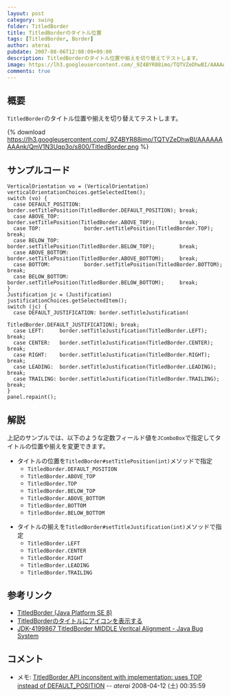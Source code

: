 ```yaml
---
layout: post
category: swing
folder: TitledBorder
title: TitledBorderのタイトル位置
tags: [TitledBorder, Border]
author: aterai
pubdate: 2007-08-06T12:08:09+09:00
description: TitledBorderのタイトル位置や揃えを切り替えてテストします。
image: https://lh3.googleusercontent.com/_9Z4BYR88imo/TQTVZeDhwBI/AAAAAAAAAnk/QmV1N3Uqp3o/s800/TitledBorder.png
comments: true
---
```

## 概要
`TitledBorder`のタイトル位置や揃えを切り替えてテストします。

{% download https://lh3.googleusercontent.com/_9Z4BYR88imo/TQTVZeDhwBI/AAAAAAAAAnk/QmV1N3Uqp3o/s800/TitledBorder.png %}

## サンプルコード
<pre class="prettyprint"><code>VerticalOrientation vo = (VerticalOrientation) verticalOrientationChoices.getSelectedItem();
switch (vo) {
  case DEFAULT_POSITION: border.setTitlePosition(TitledBorder.DEFAULT_POSITION); break;
  case ABOVE_TOP:        border.setTitlePosition(TitledBorder.ABOVE_TOP);        break;
  case TOP:              border.setTitlePosition(TitledBorder.TOP);              break;
  case BELOW_TOP:        border.setTitlePosition(TitledBorder.BELOW_TOP);        break;
  case ABOVE_BOTTOM:     border.setTitlePosition(TitledBorder.ABOVE_BOTTOM);     break;
  case BOTTOM:           border.setTitlePosition(TitledBorder.BOTTOM);           break;
  case BELOW_BOTTOM:     border.setTitlePosition(TitledBorder.BELOW_BOTTOM);     break;
}
Justification jc = (Justification) justificationChoices.getSelectedItem();
switch (jc) {
  case DEFAULT_JUSTIFICATION: border.setTitleJustification(
                                              TitledBorder.DEFAULT_JUSTIFICATION); break;
  case LEFT:     border.setTitleJustification(TitledBorder.LEFT);     break;
  case CENTER:   border.setTitleJustification(TitledBorder.CENTER);   break;
  case RIGHT:    border.setTitleJustification(TitledBorder.RIGHT);    break;
  case LEADING:  border.setTitleJustification(TitledBorder.LEADING);  break;
  case TRAILING: border.setTitleJustification(TitledBorder.TRAILING); break;
}
panel.repaint();
</code></pre>

## 解説
上記のサンプルでは、以下のような定数フィールド値を`JComboBox`で指定してタイトルの位置や揃えを変更できます。

- タイトルの位置を`TitledBorder#setTitlePosition(int)`メソッドで指定
    - `TitledBorder.DEFAULT_POSITION`
    - `TitledBorder.ABOVE_TOP`
    - `TitledBorder.TOP`
    - `TitledBorder.BELOW_TOP`
    - `TitledBorder.ABOVE_BOTTOM`
    - `TitledBorder.BOTTOM`
    - `TitledBorder.BELOW_BOTTOM`

<!-- dummy comment line for breaking list -->

- タイトルの揃えを`TitledBorder#setTitleJustification(int)`メソッドで指定
    - `TitledBorder.LEFT`
    - `TitledBorder.CENTER`
    - `TitledBorder.RIGHT`
    - `TitledBorder.LEADING`
    - `TitledBorder.TRAILING`

<!-- dummy comment line for breaking list -->

## 参考リンク
- [TitledBorder (Java Platform SE 8)](https://docs.oracle.com/javase/jp/8/docs/api/javax/swing/border/TitledBorder.html)
- [TitledBorderのタイトルにアイコンを表示する](https://ateraimemo.com/Swing/IconTitledBorder.html)
- [JDK-4199867 TitledBorder MIDDLE Veritcal Alignment - Java Bug System](https://bugs.openjdk.java.net/browse/JDK-4199867)

<!-- dummy comment line for breaking list -->

## コメント
- メモ: [TitledBorder API inconsitent with implementation: uses TOP instead of DEFAULT_POSITION](https://bugs.openjdk.java.net/browse/JDK-6658876) -- *aterai* 2008-04-12 (土) 00:35:59

<!-- dummy comment line for breaking list -->
